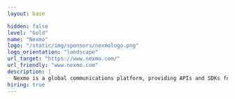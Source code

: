 ```yaml
---
layout: base

hidden: false
level: "Gold"
name: "Nexmo"
logo: "/static/img/sponsors/nexmologo.png"
logo_orientation: "landscape"
url_target: "https://www.nexmo.com/"
url_friendly: "www.nexmo.com"
description: |
  Nexmo is a global communications platform, providing APIs and SDKs for SMS, voice, phone verification, messaging and advanced multi-channel conversations. We have officially supported open source libraries for Python, Node.JS, Ruby, PHP, Java and C# .NET enabling you to build scalable communications features such as two-factor authentication, two-way and group messaging and one to one or multi person calls.
hiring: true
---
```

